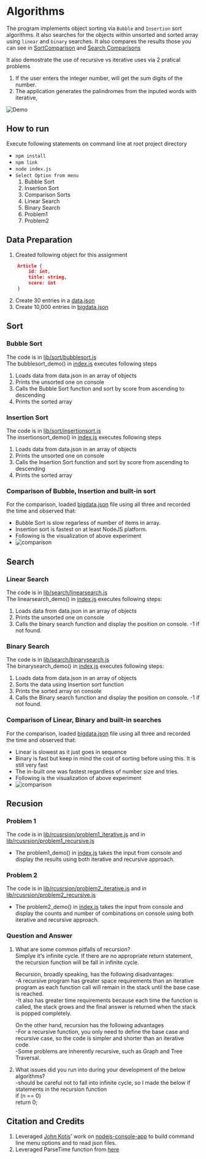 # Algorithms

The program implements object sorting via `Bubble` and `Insertion` sort algorithms. It  also searches for the objects within unsorted and sorted array using `linear` and `binary` searches. It also compares the results those you can see in [SortComparison](data/sortcomparison.png) and [Search Comparisons](data/searchcomparison.png)  

It also demostrate the use of recursive vs iterative uses via 2 pratical problems
1. If the user enters the integer number, will get the sum digits of the number.
2. The application generates the palindromes from the inputed words with iterative, 

![Demo](data/demo.gif)  

## How to run

Execute following statements on command line at root project directory  

- `npm install`
- `npm link`
- `node index.js`  
- `Select Option from menu`  
	1. Bubble Sort   
	2. Insertion Sort   
	3. Comparison Sorts  
	4. Linear Search  
	5. Binary Search  
	6. Problem1  
	7. Problem2  


## Data Preparation 
1.	Created following object for this assignment  
``` json 
    Article { 
        id: int, 
        title: string, 
        score: int
    }
```
2.	Create 30 entries in a [data.json](data.json) 
3.	Create 10,000 entries in [bigdata.json](bigdata.json) 

##	Sort 

### Bubble Sort
The code is in [lib/sort/bubblesort.js](lib/sort/bubblesort.js)  
The bubblesort_demo() in [index.js](index.js) executes following steps

1.	Loads data from data.json  in an array of objects
2.  Prints the unsorted one on console
3.	Calls the Bubble Sort function and sort by score from ascending to descending
4.	Prints the sorted array

### Insertion Sort
The code is in [lib/sort/insertionsort.js](lib/sort/insertionsort.js)  
The insertionsort_demo() in [index.js](index.js) executes following steps

1.	Loads data from data.json  in an array of objects
2.  Prints the unsorted one on console
3.	Calls the Insertion Sort function and sort by score from ascending to descending
4.	Prints the sorted array

### Comparison of Bubble, Insertion and built-in sort

For the comparison, loaded [bigdata.json](bigdata.json) file using all three and recorded the time and observed that:
- Bubble Sort is slow regarless of number of items in array.
- Insertion sort is fastest on at least NodeJS platform.  
- Following is the visualization of above experiment   
- ![comparison](data/sortcomparison.png)

## Search

### Linear Search
The code is in [lib/search/linearsearch.js](lib/search/linearsearch.js)  
The linearsearch_demo() in [index.js](index.js) executes following steps:  

1.	Loads data from data.json in an array of objects
2.	Prints the unsorted one on console
3.	Calls the binary search function and display the position on console. -1 if not found.

### Binary Search
The code is in [lib/search/binarysearch.js](lib/search/binarysearch.js)  
The binarysearch_demo() in [index.js](index.js) executes following steps:  

1.	Loads data from data.json in an array of objects
2.  Sorts the data using Insertion sort function
3.	Prints the sorted array on console
4.	Calls the Binary search function and display the position on console. -1 if not found.

### Comparison of Linear, Binary and built-in searches

For the comparison, loaded [bigdata.json](bigdata.json) file using all three and recorded the time and observed that:
- Linear is slowest as it just goes in sequence 
- Binary is fast but keep in mind the cost of sorting before using this. It is still very fast
- The in-built one was fastest regardless of number size and tries. 
- Following is the visualization of above experiment   
- ![comparison](data/searchcomparison.png)


## Recusion

### Problem 1
The code is in [lib/rcusrsion/problem1_iterative.js](lib/rcusrsion/problem1_iterative.js) and in [lib/rcusrsion/problem1_recursive.js](lib/rcusrsion/problem1_recursive.js)

- The problem1_demo() in [index.js](index.js) takes the input from console and display the results using both iterative and recursive approach.
 
### Problem 2
The code is in [lib/rcusrsion/problem2_iterative.js](lib/rcusrsion/problem1_iterative.js) and in [lib/rcusrsion/problem2_recursive.js](lib/rcusrsion/problem1_recursive.js)

- The problem2_demo() in [index.js](index.js) takes the input from console and display the counts and number of combinations on console using both iterative and recursive approach.  
 
### Question and Answer
1. What are some common pitfalls of recursion?   
    Simplye it's infinite cycle. If there are no appropriate return statement, the recursion function will be fall in infinite cycle.  
    
    Recursion, broadly speaking, has the following disadvantages:  
    -A recursive program has greater space requirements than an iterative program 
    as each function call will remain in the stack until the base case is reached.  
    -It also has greater time requirements because each time the function is called, 
    the stack grows and the final answer is returned when the stack is popped completely.  
  
    On the other hand, recursion has the following advantages  
    -For a recursive function, you only need to define the base case and recursive case, 
    so the code is simpler and shorter than an iterative code.  
    -Some problems are inherently recursive, such as Graph and Tree Traversal.  

2. What issues did you run into during your development of the below algorithms?  
    -should be careful not to fall into infinite cycle, so I made the below if statements in the recursion function  
        if (n == 0)  
            return 0;
 
## Citation and Credits

1. Leveraged [John Kotis](https://github.com/johnkottis)' work on [nodejs-console-app](https://github.com/johnkottis/nodejs-console-app) to build command line menu options and to read json files.
2. Leveraged ParseTime function from [here](https://npmdoc.github.io/node-npmdoc-tcp-ping/build/apidoc.html)
